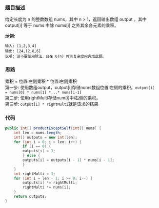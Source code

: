 ### 题目描述
给定长度为 n 的整数数组 nums，其中 n > 1，返回输出数组 output ，其中 output[i] 等于 nums 中除 nums[i] 之外其余各元素的乘积。

**示例:**
```
输入: [1,2,3,4]
输出: [24,12,8,6]
说明: 请不要使用除法，且在 O(n) 时间复杂度内完成此题。
```
### 思路
乘积 = 位置i左侧乘积 * 位置i右侧乘积<br>
第一步: 使用数组output，output[i]存储nums数组位置i左侧的乘积。`output[i] = nums[0] * nums[1] *...* nums[i-1]`<br>
第二步: 使用rightMulti存储num[i]中i右侧的乘积。<br>
第三步: `output[i] * rightMulti`就是该求的结果

### 代码
```java
public int[] productExceptSelf(int[] nums) {
    int len = nums.length;
    int[] outputs = new int[len];
    for (int i = 0; i < len; i++) {
        if (i == 0) {
        outputs[i] = 1;
        } else {
        outputs[i] = outputs[i - 1] * nums[i - 1];
        }
    }
    int rightMulti = 1;
    for (int i = len - 1; i >= 0; i--) {
        outputs[i] *= rightMulti;
        rightMulti *= nums[i];
    }
    return outputs;
}
```